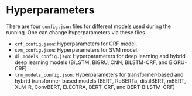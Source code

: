 # Hyperparameters

There are four `config.json` files for different models used during the running. One can change hyperparameters via these files.

- `crf_config.json`: Hyperparameters for CRF model.
- `svm_config.json`: Hyperparameters for SVM model.
- `dl_models_config.json`: Hyperparameters for deep learning and hybrid deep learning models (BiLSTM, BiGRU, CNN, BiLSTM-CRF, and BiGRU-CRF)
- `trm_models_config.json`: Hyperparameters for transformer-based and hybrid transformer-based models (BERT, RoBERTa, distilBERT, mBERT, XLM-R, ConvBERT, ELECTRA, BERT-CRF, and BERT-BiLSTM-CRF)